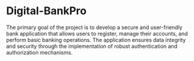 # Digital-BankPro
The primary goal of the project is to develop a secure and user-friendly bank application that allows users to register, manage their accounts, and perform basic banking operations. The application ensures data integrity and security through the implementation of robust authentication and authorization mechanisms.
